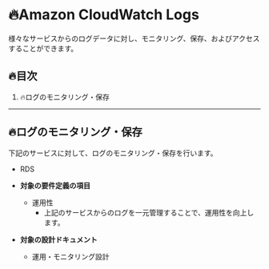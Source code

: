 # :fire:Amazon CloudWatch Logs
様々なサービスからのログデータに対し、モニタリング、保存、およびアクセスすることができます。
## :fire:目次
1. :fire:ログのモニタリング・保存
  
---------------------------------------
## :fire:ログのモニタリング・保存
下記のサービスに対して、ログのモニタリング・保存を行います。
- RDS  
+ **対象の要件定義の項目**  
  - 運用性
    - 上記のサービスからのログを一元管理することで、運用性を向上します。
  
+ **対象の設計ドキュメント**  
  - 運用・モニタリング設計
  
